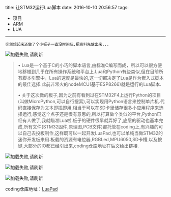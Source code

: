 title: 让STM32运行Lua脚本
date: 2016-10-10 20:56:57
tags:
- 项目
- ARM
- LUA
---

    突然想起来还做了个小板子一直没时间玩,把资料先放出来...

![加载失败,请刷新](/img/luapad1.jpg)

>• Lua是一个基于C的小巧的脚本语言,由标准C编写而成，所以可以很方便地移植到几乎在所有操作系统和平台上.Lua和Python有些类似,但在目前所有脚本引擎中，Lua的速度是最快的,这一切都决定了Lua是作为嵌入式脚本的最佳选择.此前非常火的nodeMCU(基于ESP8266)就是运行的Lua脚本.
>
>• 关于这次做的板子,因为之前有看到过在STM32F4上运行Python的项目(叫做MicroPython,可以自行搜索),可以实现用Python语言来控制单片机.代码直接保存为文本即插即用,相当于可以在SD卡里储存很多小应用程序来选择运行,感觉这个点子还是很有意思的,所以打算做个类似的平台,Python已经有人做了,我就瞄准Lua啦.板子的硬件很早就弄好了,底层的驱动也基本完成,所有文件(STM32固件,原理图,PCB文件)都托管在coding上,有兴趣的可以自己去投板制作,这样既可以一起开发LuaPad,也可以单纯当做STM32的迷你开发板来用.板载的资源有电位器,RGBLed,MPU6050,SD卡槽,以及按键,大部分的IO都已经引出来,coding仓库地址在后文给出链接.

![加载失败,请刷新](/img/luapad2.jpg)

![加载失败,请刷新](/img/luapad3.jpg)

![加载失败,请刷新](/img/luapad4.jpg)

coding仓库地址：[LuaPad](https://git.coding.net/pengzhihui/LuaPad.git)

